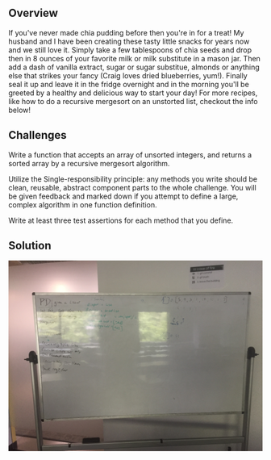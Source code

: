 ## Overview
If you've never made chia pudding before then you're in for a treat! My husband and I have been creating these tasty little snacks for years now and we still love it. Simply take a few tablespoons of chia seeds and drop then in 8 ounces of your favorite milk or milk substitute in a mason jar. Then add a dash of vanilla extract, sugar or sugar substitue, almonds or anything else that strikes your fancy (Craig loves dried blueberries, yum!). Finally seal it up and leave it in the fridge overnight and in the morning you'll be greeted by a healthy and delicious way to start your day!
For more recipes, like how to do a recursive mergesort on an unstorted list, checkout the info below!


## Challenges
Write a function that accepts an array of unsorted integers, and returns a sorted array by a recursive mergesort algorithm.

Utilize the Single-responsibility principle: any methods you write should be clean, reusable, abstract component parts to the whole challenge. You will be given feedback and marked down if you attempt to define a large, complex algorithm in one function definition.

Write at least three test assertions for each method that you define.


## Solution
![Solution](../../assets/36_mergesort.JPG)